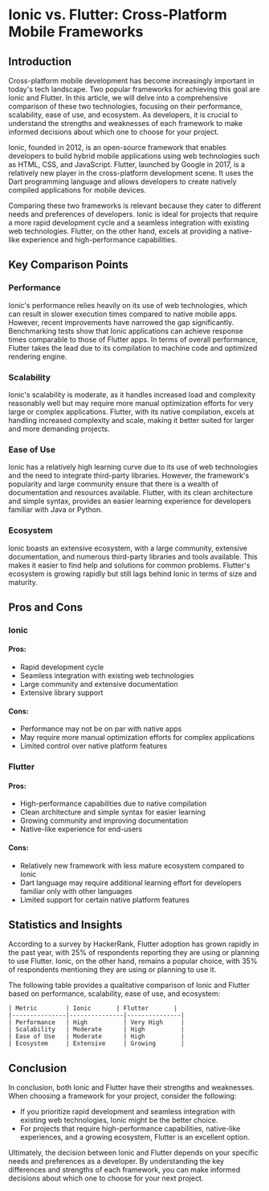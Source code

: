 # Ionic vs. Flutter: Cross-Platform Mobile Frameworks
## Introduction

Cross-platform mobile development has become increasingly important in today's tech landscape. Two popular frameworks for achieving this goal are Ionic and Flutter. In this article, we will delve into a comprehensive comparison of these two technologies, focusing on their performance, scalability, ease of use, and ecosystem. As developers, it is crucial to understand the strengths and weaknesses of each framework to make informed decisions about which one to choose for your project.

Ionic, founded in 2012, is an open-source framework that enables developers to build hybrid mobile applications using web technologies such as HTML, CSS, and JavaScript. Flutter, launched by Google in 2017, is a relatively new player in the cross-platform development scene. It uses the Dart programming language and allows developers to create natively compiled applications for mobile devices.

Comparing these two frameworks is relevant because they cater to different needs and preferences of developers. Ionic is ideal for projects that require a more rapid development cycle and a seamless integration with existing web technologies. Flutter, on the other hand, excels at providing a native-like experience and high-performance capabilities.

## Key Comparison Points

### Performance

Ionic's performance relies heavily on its use of web technologies, which can result in slower execution times compared to native mobile apps. However, recent improvements have narrowed the gap significantly. Benchmarking tests show that Ionic applications can achieve response times comparable to those of Flutter apps. In terms of overall performance, Flutter takes the lead due to its compilation to machine code and optimized rendering engine.

### Scalability

Ionic's scalability is moderate, as it handles increased load and complexity reasonably well but may require more manual optimization efforts for very large or complex applications. Flutter, with its native compilation, excels at handling increased complexity and scale, making it better suited for larger and more demanding projects.

### Ease of Use

Ionic has a relatively high learning curve due to its use of web technologies and the need to integrate third-party libraries. However, the framework's popularity and large community ensure that there is a wealth of documentation and resources available. Flutter, with its clean architecture and simple syntax, provides an easier learning experience for developers familiar with Java or Python.

### Ecosystem

Ionic boasts an extensive ecosystem, with a large community, extensive documentation, and numerous third-party libraries and tools available. This makes it easier to find help and solutions for common problems. Flutter's ecosystem is growing rapidly but still lags behind Ionic in terms of size and maturity.

## Pros and Cons

### Ionic

#### Pros:

* Rapid development cycle
* Seamless integration with existing web technologies
* Large community and extensive documentation
* Extensive library support

#### Cons:

* Performance may not be on par with native apps
* May require more manual optimization efforts for complex applications
* Limited control over native platform features

### Flutter

#### Pros:

* High-performance capabilities due to native compilation
* Clean architecture and simple syntax for easier learning
* Growing community and improving documentation
* Native-like experience for end-users

#### Cons:

* Relatively new framework with less mature ecosystem compared to Ionic
* Dart language may require additional learning effort for developers familiar only with other languages
* Limited support for certain native platform features

## Statistics and Insights

According to a survey by HackerRank, Flutter adoption has grown rapidly in the past year, with 25% of respondents reporting they are using or planning to use Flutter. Ionic, on the other hand, remains a popular choice, with 35% of respondents mentioning they are using or planning to use it.

The following table provides a qualitative comparison of Ionic and Flutter based on performance, scalability, ease of use, and ecosystem:
```
| Metric        | Ionic       | Flutter       |
|---------------|---------------|---------------|
| Performance   | High          | Very High     |
| Scalability   | Moderate      | High          |
| Ease of Use   | Moderate      | High          |
| Ecosystem     | Extensive     | Growing       |
```

## Conclusion

In conclusion, both Ionic and Flutter have their strengths and weaknesses. When choosing a framework for your project, consider the following:

* If you prioritize rapid development and seamless integration with existing web technologies, Ionic might be the better choice.
* For projects that require high-performance capabilities, native-like experiences, and a growing ecosystem, Flutter is an excellent option.

Ultimately, the decision between Ionic and Flutter depends on your specific needs and preferences as a developer. By understanding the key differences and strengths of each framework, you can make informed decisions about which one to choose for your next project.